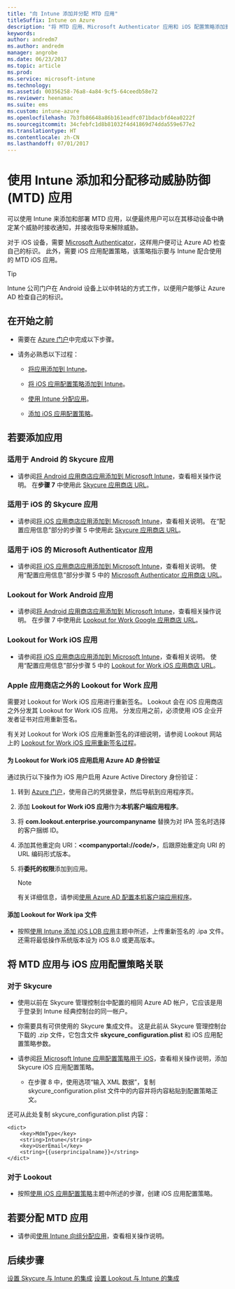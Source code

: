 ```yaml
---
title: "向 Intune 添加并分配 MTD 应用"
titleSuffix: Intune on Azure
description: "将 MTD 应用、Microsoft Authenticator 应用和 iOS 配置策略添加到 Azure 上的 Intune"
keywords: 
author: andredm7
ms.author: andredm
manager: angrobe
ms.date: 06/23/2017
ms.topic: article
ms.prod: 
ms.service: microsoft-intune
ms.technology: 
ms.assetid: 00356258-76a8-4a84-9cf5-64ceedb58e72
ms.reviewer: heenamac
ms.suite: ems
ms.custom: intune-azure
ms.openlocfilehash: 7b3fb86648a86b161eadfc071bdacbfd4ea0222f
ms.sourcegitcommit: 34cfebfc1d8b81032f4d41869d74dda559e677e2
ms.translationtype: HT
ms.contentlocale: zh-CN
ms.lasthandoff: 07/01/2017
---
```

# <a name="add-and-assign-mobile-threat-defense-mtd-apps-with-intune"></a>使用 Intune 添加和分配移动威胁防御 (MTD) 应用

可以使用 Intune 来添加和部署 MTD 应用，以便最终用户可以在其移动设备中确定某个威胁时接收通知，并接收指导来解除威胁。

对于 iOS 设备，需要 [Microsoft Authenticator](https://docs.microsoft.com/azure/multi-factor-authentication/end-user/microsoft-authenticator-app-how-to)，这样用户便可让 Azure AD 检查自己的标识。 此外，需要 iOS 应用配置策略，该策略指示要与 Intune 配合使用的 MTD iOS 应用。

> [!TIP]
> Intune 公司门户在 Android 设备上以中转站的方式工作，以便用户能够让 Azure AD 检查自己的标识。

## <a name="before-you-begin"></a>在开始之前

-   需要在 [Azure 门户](https://portal.azure.com/)中完成以下步骤。

-   请务必熟悉以下过程：

    -   [将应用添加到 Intune](apps-add.md)。

    -   [将 iOS 应用配置策略添加到 Intune](https://docs.microsoft.com/intune/deploy-use/configure-ios-apps-with-mobile-app-configuration-policies-in-microsoft-intune)。

    -   [使用 Intune 分配应用](https://docs.microsoft.com/intune/deploy-use/deploy-apps-in-microsoft-intune)。

    -   [添加 iOS 应用配置策略](https://docs.microsoft.com/intune/deploy-use/configure-ios-apps-with-mobile-app-configuration-policies-in-microsoft-intune)。

## <a name="to-add-apps"></a>若要添加应用

### <a name="skycure-app-for-android"></a>适用于 Android 的 Skycure 应用

- 请参阅[将 Android 应用商店应用添加到 Microsoft Intune](store-apps-android.md)，查看相关操作说明。 在**步骤 7** 中使用此 [Skycure 应用商店 URL](https://play.google.com/store/apps/details?id=com.skycure.skycure)。

### <a name="skycure-app-for-ios"></a>适用于 iOS 的 Skycure 应用

- 请参阅[将 iOS 应用商店应用添加到 Microsoft Intune](store-apps-ios.md)，查看相关说明。 在“配置应用信息”部分的步骤 5 中使用此 [Skycure 应用商店 URL](https://itunes.apple.com/us/app/skycure/id695620821?mt=8)。

### <a name="microsoft-authenticator-app-for-ios"></a>适用于 iOS 的 Microsoft Authenticator 应用

- 请参阅[将 iOS 应用商店应用添加到 Microsoft Intune](store-apps-ios.md)，查看相关说明。 使用“配置应用信息”部分步骤 5 中的 [Microsoft Authenticator 应用商店 URL](https://itunes.apple.com/us/app/microsoft-authenticator/id983156458?mt=8)。

### <a name="lookout-for-work-android-app"></a>Lookout for Work Android 应用

- 请参阅[将 Android 应用商店应用添加到 Microsoft Intune](store-apps-android.md)，查看相关操作说明。 在步骤 7 中使用此 [Lookout for Work Google 应用商店 URL](https://play.google.com/store/apps/details?id=com.lookout.enterprise)。

### <a name="lookout-for-work-ios-app"></a>Lookout for Work iOS 应用

- 请参阅[将 iOS 应用商店应用添加到 Microsoft Intune](store-apps-ios.md)，查看相关说明。 使用“配置应用信息”部分步骤 5 中的 [Lookout for Work iOS 应用商店 URL](https://itunes.apple.com/us/app/lookout-for-work/id997193468?mt=8)。

### <a name="lookout-for-work-app-outside-the-apple-store"></a>Apple 应用商店之外的 Lookout for Work 应用

需要对 Lookout for Work iOS 应用进行重新签名。 Lookout 会在 iOS 应用商店之外分发其 Lookout for Work iOS 应用。 分发应用之前，必须使用 iOS 企业开发者证书对应用重新签名。

有关对 Lookout for Work iOS 应用重新签名的详细说明，请参阅 Lookout 网站上的 [Lookout for Work iOS 应用重新签名过程](https://personal.support.lookout.com/hc/articles/114094038714)。

#### <a name="enable-azure-ad-authentication-for-lookout-for-work-ios-app"></a>为 Lookout for Work iOS 应用启用 Azure AD 身份验证

通过执行以下操作为 iOS 用户启用 Azure Active Directory 身份验证：

1. 转到 [Azure 门户](https://portal.sazure.com)，使用自己的凭据登录，然后导航到应用程序页。
  
2. 添加 **Lookout for Work iOS 应用**作为**本机客户端应用程序**。

3. 将 **com.lookout.enterprise.yourcompanyname** 替换为对 IPA 签名时选择的客户捆绑 ID。

4.  添加其他重定向 URI：**&lt;companyportal://code/>**，后跟原始重定向 URI 的 URL 编码形式版本。

5.  将**委托的权限**添加到应用。

    > [!NOTE] 
    > 有关详细信息，请参阅[使用 Azure AD 配置本机客户端应用程序](https://azure.microsoft.com/documentation/articles/app-service-mobile-how-to-configure-active-directory-authentication/#optional-configure-a-native-client-application)。

#### <a name="add-the-lookout-for-work-ipa-file"></a>添加 Lookout for Work ipa 文件

- 按照[使用 Intune 添加 iOS LOB 应用](lob-apps-ios.md)主题中所述，上传重新签名的 .ipa 文件。 还需将最低操作系统版本设为 iOS 8.0 或更高版本。

## <a name="to-associate-the-mtd-app-with-an-ios-app-configuration-policy"></a>将 MTD 应用与 iOS 应用配置策略关联

### <a name="for-skycure"></a>对于 Skycure

-   使用以前在 Skycure 管理控制台中配置的相同 Azure AD 帐户，它应该是用于登录到 Intune 经典控制台的同一帐户。

-   你需要具有可供使用的 Skycure 集成文件。 这是此前从 Skycure 管理控制台下载的 .zip 文件，它包含文件 **skycure\_configuration.plist** 和 iOS 应用配置策略参数。

- 请参阅[将 Microsoft Intune 应用配置策略用于 iOS](app-configuration-policies-use-ios.md)，查看相关操作说明，添加 Skycure iOS 应用配置策略。
    - 在步骤 8 中，使用选项“输入 XML 数据”，复制 skycure_configuration.plist 文件中的内容并将内容粘贴到配置策略正文。

还可从此处复制 skycure_configuration.plist 内容：

```
<dict>
    <key>MdmType</key>
    <string>Intune</string>
    <key>UserEmail</key>
    <string>{{userprincipalname}}</string>
</dict>

```
### <a name="for-lookout"></a>对于 Lookout

- 按照[使用 iOS 应用配置策略](app-configuration-policies-use-ios.md)主题中所述的步骤，创建 iOS 应用配置策略。

## <a name="to-assign-mtd-apps"></a>若要分配 MTD 应用

- 请参阅[使用 Intune 向组分配应用](apps-deploy.md)，查看相关操作说明。

## <a name="next-steps"></a>后续步骤

[设置 Skycure 与 Intune 的集成](skycure-mtd-connector-integration.md)
[设置 Lookout 与 Intune 的集成](lookout-mtd-connector-integration.md)
